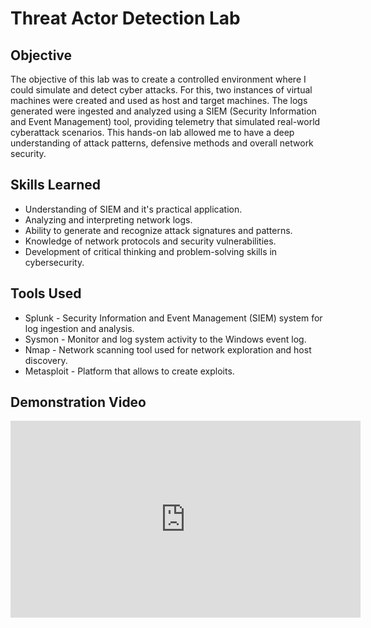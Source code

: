 # Threat Actor Detection Lab

## Objective

The objective of this lab was to create a controlled environment where I could simulate and detect cyber attacks. For this, two instances of virtual machines were created and used as host and target machines. The logs generated were ingested and analyzed using a SIEM (Security Information and Event Management) tool, providing telemetry that simulated real-world cyberattack scenarios. This hands-on lab allowed me to have a deep understanding of attack patterns, defensive methods and overall network security.

## Skills Learned

- Understanding of SIEM and it's practical application.
- Analyzing and interpreting network logs.
- Ability to generate and recognize attack signatures and patterns.
- Knowledge of network protocols and security vulnerabilities.
- Development of critical thinking and problem-solving skills in cybersecurity.

## Tools Used

- Splunk - Security Information and Event Management (SIEM) system for log ingestion and analysis.
- Sysmon - Monitor and log system activity to the Windows event log.
- Nmap - Network scanning tool used for network exploration and host discovery.
- Metasploit - Platform that allows to create exploits.

## Demonstration Video

<iframe width="560" height="315" src="https://www.youtube.com/embed/RWE0wywoazo?si=CsxMfD73GjA_1Kbg" title="YouTube video player" frameborder="0" allow="accelerometer; autoplay; clipboard-write; encrypted-media; gyroscope; picture-in-picture; web-share" allowfullscreen></iframe>
